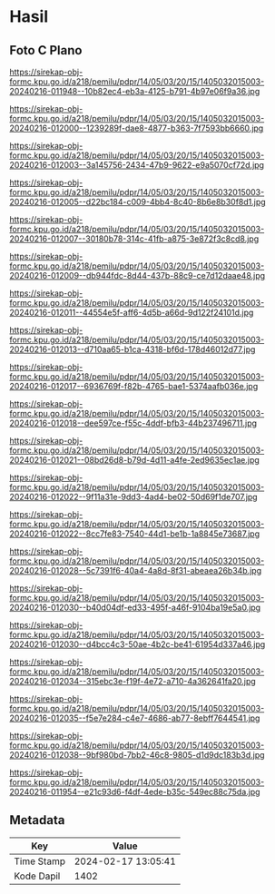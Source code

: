 # Hasil

## Foto C Plano

https://sirekap-obj-formc.kpu.go.id/a218/pemilu/pdpr/14/05/03/20/15/1405032015003-20240216-011948--10b82ec4-eb3a-4125-b791-4b97e06f9a36.jpg

https://sirekap-obj-formc.kpu.go.id/a218/pemilu/pdpr/14/05/03/20/15/1405032015003-20240216-012000--1239289f-dae8-4877-b363-7f7593bb6660.jpg

https://sirekap-obj-formc.kpu.go.id/a218/pemilu/pdpr/14/05/03/20/15/1405032015003-20240216-012003--3a145756-2434-47b9-9622-e9a5070cf72d.jpg

https://sirekap-obj-formc.kpu.go.id/a218/pemilu/pdpr/14/05/03/20/15/1405032015003-20240216-012005--d22bc184-c009-4bb4-8c40-8b6e8b30f8d1.jpg

https://sirekap-obj-formc.kpu.go.id/a218/pemilu/pdpr/14/05/03/20/15/1405032015003-20240216-012007--30180b78-314c-41fb-a875-3e872f3c8cd8.jpg

https://sirekap-obj-formc.kpu.go.id/a218/pemilu/pdpr/14/05/03/20/15/1405032015003-20240216-012009--db944fdc-8d44-437b-88c9-ce7d12daae48.jpg

https://sirekap-obj-formc.kpu.go.id/a218/pemilu/pdpr/14/05/03/20/15/1405032015003-20240216-012011--44554e5f-aff6-4d5b-a66d-9d122f24101d.jpg

https://sirekap-obj-formc.kpu.go.id/a218/pemilu/pdpr/14/05/03/20/15/1405032015003-20240216-012013--d710aa65-b1ca-4318-bf6d-178d46012d77.jpg

https://sirekap-obj-formc.kpu.go.id/a218/pemilu/pdpr/14/05/03/20/15/1405032015003-20240216-012017--6936769f-f82b-4765-bae1-5374aafb036e.jpg

https://sirekap-obj-formc.kpu.go.id/a218/pemilu/pdpr/14/05/03/20/15/1405032015003-20240216-012018--dee597ce-f55c-4ddf-bfb3-44b237496711.jpg

https://sirekap-obj-formc.kpu.go.id/a218/pemilu/pdpr/14/05/03/20/15/1405032015003-20240216-012021--08bd26d8-b79d-4d11-a4fe-2ed9635ec1ae.jpg

https://sirekap-obj-formc.kpu.go.id/a218/pemilu/pdpr/14/05/03/20/15/1405032015003-20240216-012022--9f11a31e-9dd3-4ad4-be02-50d69f1de707.jpg

https://sirekap-obj-formc.kpu.go.id/a218/pemilu/pdpr/14/05/03/20/15/1405032015003-20240216-012022--8cc7fe83-7540-44d1-be1b-1a8845e73687.jpg

https://sirekap-obj-formc.kpu.go.id/a218/pemilu/pdpr/14/05/03/20/15/1405032015003-20240216-012028--5c7391f6-40a4-4a8d-8f31-abeaea26b34b.jpg

https://sirekap-obj-formc.kpu.go.id/a218/pemilu/pdpr/14/05/03/20/15/1405032015003-20240216-012030--b40d04df-ed33-495f-a46f-9104ba19e5a0.jpg

https://sirekap-obj-formc.kpu.go.id/a218/pemilu/pdpr/14/05/03/20/15/1405032015003-20240216-012030--d4bcc4c3-50ae-4b2c-be41-61954d337a46.jpg

https://sirekap-obj-formc.kpu.go.id/a218/pemilu/pdpr/14/05/03/20/15/1405032015003-20240216-012034--315ebc3e-f19f-4e72-a710-4a362641fa20.jpg

https://sirekap-obj-formc.kpu.go.id/a218/pemilu/pdpr/14/05/03/20/15/1405032015003-20240216-012035--f5e7e284-c4e7-4686-ab77-8ebff7644541.jpg

https://sirekap-obj-formc.kpu.go.id/a218/pemilu/pdpr/14/05/03/20/15/1405032015003-20240216-012038--9bf980bd-7bb2-46c8-9805-d1d9dc183b3d.jpg

https://sirekap-obj-formc.kpu.go.id/a218/pemilu/pdpr/14/05/03/20/15/1405032015003-20240216-011954--e21c93d6-f4df-4ede-b35c-549ec88c75da.jpg


## Metadata

| Key        | Value               |
| ---------- | ------------------- |
| Time Stamp | 2024-02-17 13:05:41 |
| Kode Dapil | 1402                |



